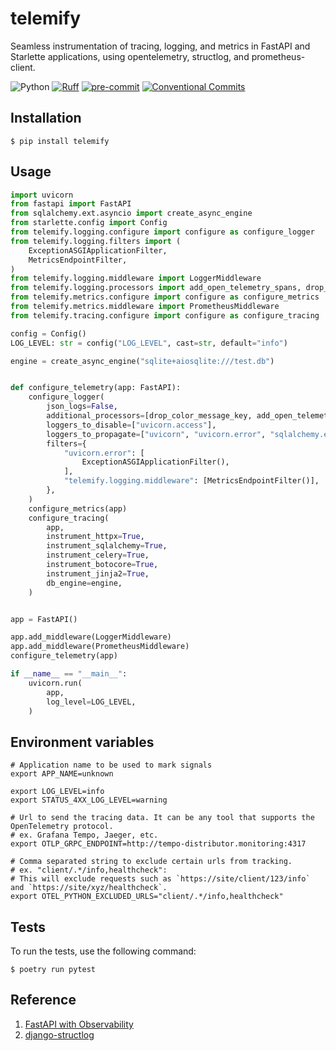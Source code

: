 # telemify

Seamless instrumentation of tracing, logging, and metrics in FastAPI and Starlette applications, using opentelemetry, structlog, and prometheus-client.

![Python](https://img.shields.io/badge/Python-3.10%20%7C%203.11-brightgreen)
[![Ruff](https://img.shields.io/endpoint?url=https://raw.githubusercontent.com/charliermarsh/ruff/main/assets/badge/v2.json)](https://github.com/charliermarsh/ruff)
[![pre-commit](https://img.shields.io/badge/pre--commit-enabled-brightgreen?logo=pre-commit&logoColor=white)](https://github.com/pre-commit/pre-commit)
[![Conventional Commits](https://img.shields.io/badge/Conventional%20Commits-1.0.0-%23FE5196?logo=conventionalcommits&logoColor=white)](https://conventionalcommits.org)


## Installation
```shell
$ pip install telemify
```

## Usage
```python
import uvicorn
from fastapi import FastAPI
from sqlalchemy.ext.asyncio import create_async_engine
from starlette.config import Config
from telemify.logging.configure import configure as configure_logger
from telemify.logging.filters import (
    ExceptionASGIApplicationFilter,
    MetricsEndpointFilter,
)
from telemify.logging.middleware import LoggerMiddleware
from telemify.logging.processors import add_open_telemetry_spans, drop_color_message_key
from telemify.metrics.configure import configure as configure_metrics
from telemify.metrics.middleware import PrometheusMiddleware
from telemify.tracing.configure import configure as configure_tracing

config = Config()
LOG_LEVEL: str = config("LOG_LEVEL", cast=str, default="info")

engine = create_async_engine("sqlite+aiosqlite:///test.db")


def configure_telemetry(app: FastAPI):
    configure_logger(
        json_logs=False,
        additional_processors=[drop_color_message_key, add_open_telemetry_spans],
        loggers_to_disable=["uvicorn.access"],
        loggers_to_propagate=["uvicorn", "uvicorn.error", "sqlalchemy.engine.Engine"],
        filters={
            "uvicorn.error": [
                ExceptionASGIApplicationFilter(),
            ],
            "telemify.logging.middleware": [MetricsEndpointFilter()],
        },
    )
    configure_metrics(app)
    configure_tracing(
        app,
        instrument_httpx=True,
        instrument_sqlalchemy=True,
        instrument_celery=True,
        instrument_botocore=True,
        instrument_jinja2=True,
        db_engine=engine,
    )


app = FastAPI()

app.add_middleware(LoggerMiddleware)
app.add_middleware(PrometheusMiddleware)
configure_telemetry(app)

if __name__ == "__main__":
    uvicorn.run(
        app,
        log_level=LOG_LEVEL,
    )
```

## Environment variables
```shell
# Application name to be used to mark signals
export APP_NAME=unknown

export LOG_LEVEL=info
export STATUS_4XX_LOG_LEVEL=warning

# Url to send the tracing data. It can be any tool that supports the OpenTelemetry protocol.
# ex. Grafana Tempo, Jaeger, etc.
export OTLP_GRPC_ENDPOINT=http://tempo-distributor.monitoring:4317

# Comma separated string to exclude certain urls from tracking.
# ex. "client/.*/info,healthcheck":
# This will exclude requests such as `https://site/client/123/info` and `https://site/xyz/healthcheck`.
export OTEL_PYTHON_EXCLUDED_URLS="client/.*/info,healthcheck"
```


## Tests

To run the tests, use the following command:

```shell
$ poetry run pytest
```


## Reference
1. [FastAPI with Observability](https://github.com/blueswen/fastapi-observability)
2. [django-structlog](https://github.com/jrobichaud/django-structlog)
